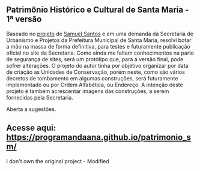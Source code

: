 ## Patrimônio Histórico e Cultural de Santa Maria - 1ª versão

Baseado no <a href="https://ngeo-ideflor-bio.github.io/guia-uc-para/">projeto</a> de <a href="https://github.com/samuel-c-santos"> Samuel Santos</a> e em uma demanda da Secretaria de Urbanismo e Projetos da Prefeitura Municipal de Santa Maria, resolvi botar a mão na massa de forma definitiva, para testes e futuramente publicação oficial no site da Secretaria. Como ainda me faltam conhecimentos na parte de segurança de sites, será um protótipo que, para a versão final, pode sofrer alterações.
O projeto do autor tinha por objetivo organizar por data de criação as Unidades de Conservação, porém neste, como são vários decretos de tombamento em algumas construções, será futuramente implementado ou por Ordem Alfabética, ou Endereço.
A intenção deste projeto é também acrescentar imagens das construções, a serem fornecidas pela Secretaria.

Aberta a sugestões.

## Acesse aqui: https://programandaana.github.io/patrimonio_sm/

I don't own the original project - Modified
